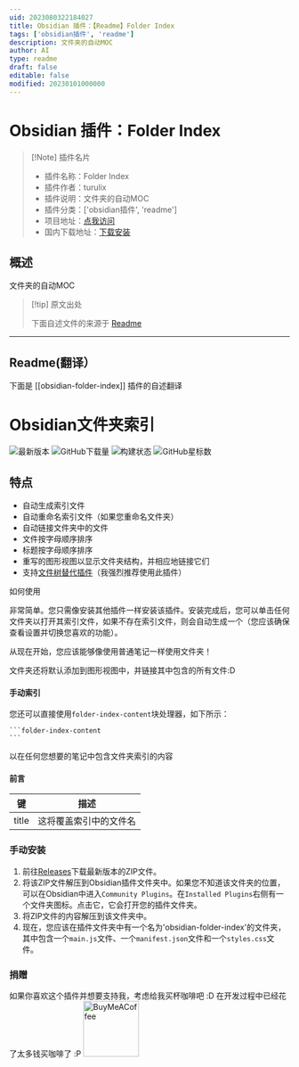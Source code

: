 ```yaml
---
uid: 2023080322184027
title: Obsidian 插件：【Readme】Folder Index
tags: ['obsidian插件', 'readme']
description: 文件夹的自动MOC
author: AI
type: readme
draft: false
editable: false
modified: 20230101000000
---
```


# Obsidian 插件：Folder Index

> [!Note] 插件名片
> - 插件名称：Folder Index
> - 插件作者：turulix
> - 插件说明：文件夹的自动MOC
> - 插件分类：['obsidian插件', 'readme']
> - 项目地址：[点我访问](https://github.com/turulix/obsidian-folder-index)
> - 国内下载地址：[下载安装](https://pkmer.cn/products/plugin/pluginMarket/?obsidian-folder-index)

## 概述

文件夹的自动MOC



> [!tip] 原文出处
> 
>下面自述文件的来源于 [Readme](https://ghproxy.net/https://raw.githubusercontent.com/turulix/obsidian-folder-index/master/README.md)
> 

---

## Readme(翻译）

下面是 [[obsidian-folder-index]] 插件的自述翻译


# Obsidian文件夹索引

![最新版本](https://img.shields.io/github/v/release/turulix/obsidian-folder-index?sort=semver)
![GitHub下载量](https://img.shields.io/github/downloads/turulix/obsidian-folder-index/total)
![构建状态](https://img.shields.io/github/actions/workflow/status/turulix/obsidian-folder-index/release.yml)
![GitHub星标数](https://img.shields.io/github/stars/turulix/obsidian-folder-index?style=social)

## 特点

- 自动生成索引文件
- 自动重命名索引文件（如果您重命名文件夹）
- 自动链接文件夹中的文件
- 文件按字母顺序排序
- 标题按字母顺序排序
- 重写的图形视图以显示文件夹结构，并相应地链接它们
- 支持[文件树替代插件](https://github.com/ozntel/file-tree-alternative)（我强烈推荐使用此插件）

如何使用

非常简单。您只需像安装其他插件一样安装该插件。安装完成后，您可以单击任何文件夹以打开其索引文件，如果不存在索引文件，则会自动生成一个（您应该确保查看设置并切换您喜欢的功能）。

从现在开始，您应该能够像使用普通笔记一样使用文件夹！

文件夹还将默认添加到图形视图中，并链接其中包含的所有文件:D

#### 手动索引

您还可以直接使用``folder-index-content``块处理器，如下所示：

````
```folder-index-content
```
````

以在任何您想要的笔记中包含文件夹索引的内容

#### 前言

| 键    | 描述                                             |
|-------|-------------------------------------------------|
| title | 这将覆盖索引中的文件名                           |

### 手动安装

1. 前往[Releases](https://github.com/turulix/obsidian-folder-index/releases)下载最新版本的ZIP文件。
2. 将该ZIP文件解压到Obsidian插件文件夹中。如果您不知道该文件夹的位置，可以在Obsidian中进入`Community Plugins`。在`Installed Plugins`右侧有一个文件夹图标。点击它，它会打开您的插件文件夹。
3. 将ZIP文件的内容解压到该文件夹中。
4. 现在，您应该在插件文件夹中有一个名为'obsidian-folder-index'的文件夹，其中包含一个`main.js`文件、一个`manifest.json`文件和一个`styles.css`文件。

### 捐赠

如果你喜欢这个插件并想要支持我，考虑给我买杯咖啡吧 :D
在开发过程中已经花了太多钱买咖啡了 :P
[<img src="https://cdn.buymeacoffee.com/buttons/v2/default-yellow.png" alt="BuyMeACoffee" width="100">](https://www.buymeacoffee.com/turulix)



